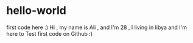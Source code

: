 # hello-world
first code here :)
Hi , my name is Ali , and I'm 28 , I living in libya and I'm here to Test first code on Github :)
